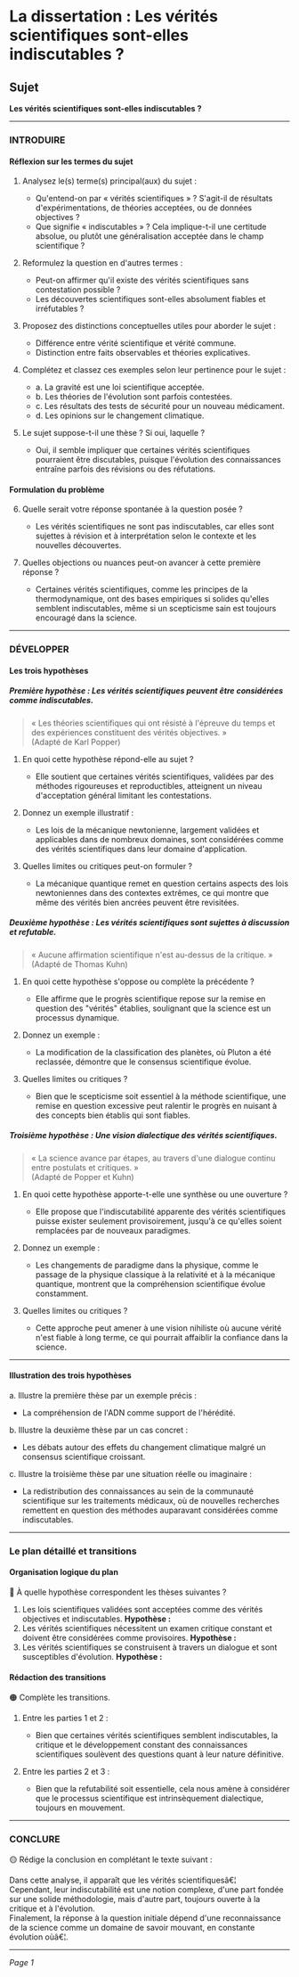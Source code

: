 # La dissertation : Les vérités scientifiques sont-elles indiscutables ?

## Sujet
**Les vérités scientifiques sont-elles indiscutables ?**

---

### INTRODUIRE

#### Réflexion sur les termes du sujet

1. Analysez le(s) terme(s) principal(aux) du sujet :  
   - Qu'entend-on par « vérités scientifiques » ? S'agit-il de résultats d'expérimentations, de théories acceptées, ou de données objectives ?
   - Que signifie « indiscutables » ? Cela implique-t-il une certitude absolue, ou plutôt une généralisation acceptée dans le champ scientifique ?

2. Reformulez la question en d'autres termes :  
   - Peut-on affirmer qu'il existe des vérités scientifiques sans contestation possible ?  
   - Les découvertes scientifiques sont-elles absolument fiables et irréfutables ?

3. Proposez des distinctions conceptuelles utiles pour aborder le sujet :  
   - Différence entre vérité scientifique et vérité commune.  
   - Distinction entre faits observables et théories explicatives.

4. Complétez et classez ces exemples selon leur pertinence pour le sujet :  
   - a. La gravité est une loi scientifique acceptée.  
   - b. Les théories de l'évolution sont parfois contestées.  
   - c. Les résultats des tests de sécurité pour un nouveau médicament.  
   - d. Les opinions sur le changement climatique.

5. Le sujet suppose-t-il une thèse ? Si oui, laquelle ?  
   - Oui, il semble impliquer que certaines vérités scientifiques pourraient être discutables, puisque l'évolution des connaissances entraîne parfois des révisions ou des réfutations.

#### Formulation du problème

6. Quelle serait votre réponse spontanée à la question posée ?  
   - Les vérités scientifiques ne sont pas indiscutables, car elles sont sujettes à révision et à interprétation selon le contexte et les nouvelles découvertes.

7. Quelles objections ou nuances peut-on avancer à cette première réponse ?  
   - Certaines vérités scientifiques, comme les principes de la thermodynamique, ont des bases empiriques si solides qu'elles semblent indiscutables, même si un scepticisme sain est toujours encouragé dans la science.

---

### DÉVELOPPER

#### Les trois hypothèses

##### Première hypothèse : Les vérités scientifiques peuvent être considérées comme indiscutables.

> « Les théories scientifiques qui ont résisté à l'épreuve du temps et des expériences constituent des vérités objectives. »  
> (Adapté de Karl Popper)

1. En quoi cette hypothèse répond-elle au sujet ?  
   - Elle soutient que certaines vérités scientifiques, validées par des méthodes rigoureuses et reproductibles, atteignent un niveau d'acceptation général limitant les contestations.

2. Donnez un exemple illustratif :  
   - Les lois de la mécanique newtonienne, largement validées et applicables dans de nombreux domaines, sont considérées comme des vérités scientifiques dans leur domaine d'application.

3. Quelles limites ou critiques peut-on formuler ?  
   - La mécanique quantique remet en question certains aspects des lois newtoniennes dans des contextes extrêmes, ce qui montre que même des vérités bien ancrées peuvent être revisitées.

##### Deuxième hypothèse : Les vérités scientifiques sont sujettes à discussion et refutable.

> « Aucune affirmation scientifique n'est au-dessus de la critique. »  
> (Adapté de Thomas Kuhn)

1. En quoi cette hypothèse s'oppose ou complète la précédente ?  
   - Elle affirme que le progrès scientifique repose sur la remise en question des "vérités" établies, soulignant que la science est un processus dynamique.

2. Donnez un exemple :  
   - La modification de la classification des planètes, où Pluton a été reclassée, démontre que le consensus scientifique évolue.

3. Quelles limites ou critiques ?  
   - Bien que le scepticisme soit essentiel à la méthode scientifique, une remise en question excessive peut ralentir le progrès en nuisant à des concepts bien établis qui sont fiables.

##### Troisième hypothèse : Une vision dialectique des vérités scientifiques.

> « La science avance par étapes, au travers d'une dialogue continu entre postulats et critiques. »  
> (Adapté de Popper et Kuhn)

1. En quoi cette hypothèse apporte-t-elle une synthèse ou une ouverture ?  
   - Elle propose que l'indiscutabilité apparente des vérités scientifiques puisse exister seulement provisoirement, jusqu'à ce qu'elles soient remplacées par de nouveaux paradigmes.

2. Donnez un exemple :  
   - Les changements de paradigme dans la physique, comme le passage de la physique classique à la relativité et à la mécanique quantique, montrent que la compréhension scientifique évolue constamment.

3. Quelles limites ou critiques ?  
   - Cette approche peut amener à une vision nihiliste où aucune vérité n'est fiable à long terme, ce qui pourrait affaiblir la confiance dans la science.

---

#### Illustration des trois hypothèses

a. Illustre la première thèse par un exemple précis :  
   - La compréhension de l'ADN comme support de l'hérédité.

b. Illustre la deuxième thèse par un cas concret :  
   - Les débats autour des effets du changement climatique malgré un consensus scientifique croissant.

c. Illustre la troisième thèse par une situation réelle ou imaginaire :  
   - La redistribution des connaissances au sein de la communauté scientifique sur les traitements médicaux, où de nouvelles recherches remettent en question des méthodes auparavant considérées comme indiscutables.

---

### Le plan détaillé et transitions

#### Organisation logique du plan

🔴 À quelle hypothèse correspondent les thèses suivantes ?

1. Les lois scientifiques validées sont acceptées comme des vérités objectives et indiscutables. **Hypothèse :**
2. Les vérités scientifiques nécessitent un examen critique constant et doivent être considérées comme provisoires. **Hypothèse :**
3. Les vérités scientifiques se construisent à travers un dialogue et sont susceptibles d'évolution. **Hypothèse :**

#### Rédaction des transitions

🟠 Complète les transitions.

1. Entre les parties 1 et 2 :  
   - Bien que certaines vérités scientifiques semblent indiscutables, la critique et le développement constant des connaissances scientifiques soulèvent des questions quant à leur nature définitive.

2. Entre les parties 2 et 3 :  
   - Bien que la refutabilité soit essentielle, cela nous amène à considérer que le processus scientifique est intrinsèquement dialectique, toujours en mouvement.

---

### CONCLURE

🟡 Rédige la conclusion en complétant le texte suivant :

Dans cette analyse, il apparaît que les vérités scientifiquesâ€¦  
Cependant, leur indiscutabilité est une notion complexe, d'une part fondée sur une solide méthodologie, mais d'autre part, toujours ouverte à la critique et à l'évolution.  
Finalement, la réponse à la question initiale dépend d'une reconnaissance de la science comme un domaine de savoir mouvant, en constante évolution oùâ€¦. 

--- 

*Page 1*